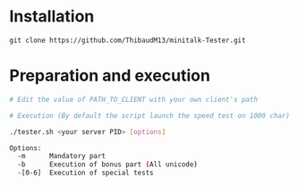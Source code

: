 # Installation

```
git clone https://github.com/ThibaudM13/minitalk-Tester.git
```

# Preparation and execution

```sh
# Edit the value of PATH_TO_CLIENT with your own client's path

# Execution (By default the script launch the speed test on 1000 char)

./tester.sh <your server PID> [options]

Options:
  -m      Mandatory part
  -b      Execution of bonus part (All unicode)
  -[0-6]  Execution of special tests
```


